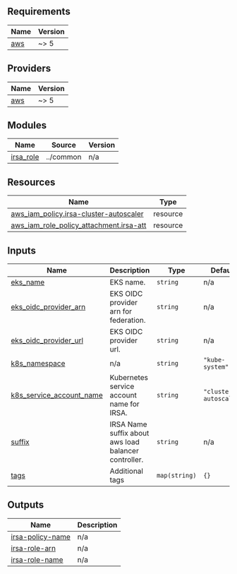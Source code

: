 ## Requirements

| Name | Version |
|------|---------|
| <a name="requirement_aws"></a> [aws](#requirement\_aws) | ~> 5 |

## Providers

| Name | Version |
|------|---------|
| <a name="provider_aws"></a> [aws](#provider\_aws) | ~> 5 |

## Modules

| Name | Source | Version |
|------|--------|---------|
| <a name="module_irsa_role"></a> [irsa\_role](#module\_irsa\_role) | ../common | n/a |

## Resources

| Name | Type |
|------|------|
| [aws_iam_policy.irsa-cluster-autoscaler](https://registry.terraform.io/providers/hashicorp/aws/latest/docs/resources/iam_policy) | resource |
| [aws_iam_role_policy_attachment.irsa-att](https://registry.terraform.io/providers/hashicorp/aws/latest/docs/resources/iam_role_policy_attachment) | resource |

## Inputs

| Name | Description | Type | Default | Required |
|------|-------------|------|---------|:--------:|
| <a name="input_eks_name"></a> [eks\_name](#input\_eks\_name) | EKS name. | `string` | n/a | yes |
| <a name="input_eks_oidc_provider_arn"></a> [eks\_oidc\_provider\_arn](#input\_eks\_oidc\_provider\_arn) | EKS OIDC provider arn for federation. | `string` | n/a | yes |
| <a name="input_eks_oidc_provider_url"></a> [eks\_oidc\_provider\_url](#input\_eks\_oidc\_provider\_url) | EKS OIDC provider url. | `string` | n/a | yes |
| <a name="input_k8s_namespace"></a> [k8s\_namespace](#input\_k8s\_namespace) | n/a | `string` | `"kube-system"` | no |
| <a name="input_k8s_service_account_name"></a> [k8s\_service\_account\_name](#input\_k8s\_service\_account\_name) | Kubernetes service account name for IRSA. | `string` | `"cluster-autoscaler"` | no |
| <a name="input_suffix"></a> [suffix](#input\_suffix) | IRSA Name suffix about aws load balancer controller. | `string` | n/a | yes |
| <a name="input_tags"></a> [tags](#input\_tags) | Additional tags | `map(string)` | `{}` | no |

## Outputs

| Name | Description |
|------|-------------|
| <a name="output_irsa-policy-name"></a> [irsa-policy-name](#output\_irsa-policy-name) | n/a |
| <a name="output_irsa-role-arn"></a> [irsa-role-arn](#output\_irsa-role-arn) | n/a |
| <a name="output_irsa-role-name"></a> [irsa-role-name](#output\_irsa-role-name) | n/a |
